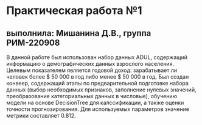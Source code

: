 # Практическая работа №1
## выполнила: Мишанина Д.В., группа РИМ-220908
В данной работе был использован набор данных ADUL, содержащий информацию о демографических данных взрослого населения. Целевым показателем является годовой доход: зарабатывает ли человек более $ 50 000 в год либо менее $ 50 000 в год.
Был создан конвеер, содержащий этапы по предварительной подготовке набора данных (выбор необходимых признаков, заполнение нулевых значений, преобразование категориальных данных в числовые), обучению модели на основе DecisionTree для калссификации, а также оценки точности прогнозирования.
Для используемых параметров значение метрики составляет 0.812.
